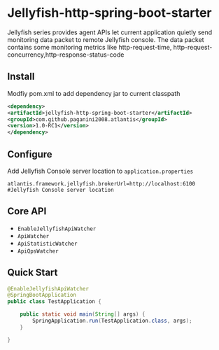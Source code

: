 # Jellyfish-http-spring-boot-starter

Jellyfish series provides agent APIs let current application quietly send monitoring data packet to remote Jellyfish console. The data packet contains some monitoring metrics like http-request-time, http-request-concurrency,http-response-status-code

## Install

Modfiy pom.xml to add dependency jar to current classpath

``` xml
<dependency>
<artifactId>jellyfish-http-spring-boot-starter</artifactId>
<groupId>com.github.paganini2008.atlantis</groupId>
<version>1.0-RC1</version>
</dependency>
```

## Configure

Add Jellyfish Console server location to <code>application.properties</code>

``` properties
atlantis.framework.jellyfish.brokerUrl=http://localhost:6100  #Jellyfish Console server location
```

##  Core API

* <code>EnableJellyfishApiWatcher</code>
* <code>ApiWatcher</code>
* <code>ApiStatisticWatcher</code>
* <code>ApiQpsWatcher</code>

## Quick Start

``` java
@EnableJellyfishApiWatcher
@SpringBootApplication
public class TestApplication {

	public static void main(String[] args) {
		SpringApplication.run(TestApplication.class, args);
	}

}
```

